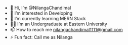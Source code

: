 - 👋 Hi, I’m @NilangaChandimal
- 👀 I’m interested in Developing
- 🌱 I’m currently learning MERN Stack
- 👨‍🎓 I’m an Undergraduate at Eastern University
- 📫 How to reach me nilangachandimal1111@gmail.com
- ⚡ Fun fact: Call me as Nilanga

<!---
NilangaChandimal/NilangaChandimal is a ✨ special ✨ repository because its `README.md` (this file) appears on your GitHub profile.
You can click the Preview link to take a look at your changes.
--->
